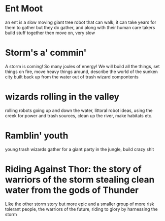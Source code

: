 # Ent Moot

an ent is a slow moving giant tree robot that can walk, it can take years for them to gather but they do gather, and along with their human care takers build stuff together then move on, very slow

# Storm's a' commin'

A storm is coming! So many joules of energy!  We will build all the things, set things on fire, move heavy things around, describe the world of the sunken city built back up from the water out of trash wizard compontents

# wizards rolling in the valley

rolling robots going up and down the water, littoral robot ideas, using the creek for power and trash sources, clean up the river, make habitats etc. 

# Ramblin' youth

young trash wizards gather for a giant party in the jungle, build crazy shit


# Riding Against Thor: the story of warriors of the storm stealing clean water from the gods of Thunder

LIke the other storm story but more epic and a smaller group of more risk tolerant people, the warriors of the future, riding to glory by harnessing the storm
